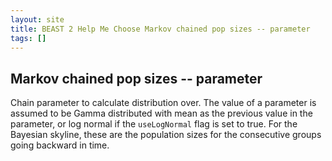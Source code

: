 ```yaml
---
layout: site
title: BEAST 2 Help Me Choose Markov chained pop sizes -- parameter
tags: []
---
```


## Markov chained pop sizes -- parameter

Chain parameter to calculate distribution over.
The value of a parameter is assumed to be Gamma distributed with mean as the previous value in the parameter, or log normal if the `useLogNormal` flag is set to true.
For the Bayesian skyline, these are the population sizes for the consecutive groups going backward in time.
